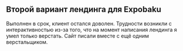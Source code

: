 ## Второй вариант лендинга для Expobaku
Выполнен в срок, клиент остался доволен.
Трудности возникли с интерактивностью из-за того, что на момент написания лендинга я умел только верстать.
Сайт писали вместе с ещё одним верстальщиком.
